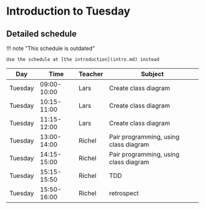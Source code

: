 # Introduction to Tuesday

## Detailed schedule

!!! note "This schedule is outdated"

    Use the schedule at [the introduction](intro.md) instead

Day      |Time       |Teacher|Subject
---------|-----------|-------|-----------------------------------------------------------
Tuesday  |09:00-10:00|Lars   |Create class diagram
Tuesday  |10:15-11:00|Lars   |Create class diagram
Tuesday  |11:15-12:00|Lars   |Create class diagram
Tuesday  |13:00-14:00|Richel |Pair programming, using class diagram
Tuesday  |14:15-15:00|Richel |Pair programming, using class diagram
Tuesday  |15:15-15:50|Richel |TDD
Tuesday  |15:50-16:00|Richel |retrospect
